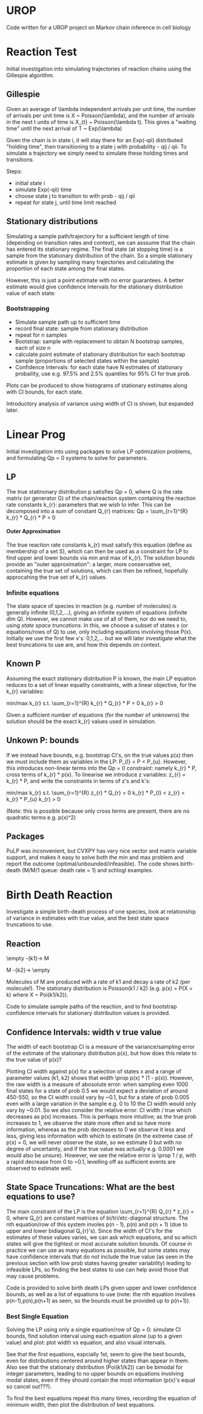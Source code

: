 # UROP
Code written for a UROP project on Markov chain inference in cell biology

# Reaction Test
Initial investigation into simulating trajectories of reaction chains using the Gillespie algorithm.

## Gillespie

Given an average of \lambda independent arrivals per unit time, the number of arrivals per unit time is X ~ Poisson(\lambda), and the number of arrivals in the next t units of time is X_{t} ~ Poisson(\lambda t). This gives a "waiting time" until the next arrival of T ~ Exp(\lambda)

Given the chain is in state i, it will stay there for an Exp(-qii) distributed "holding time", then transitioning to a state j with probability - qij / qii. To simulate a trajectory we simply need to simulate these holding times and transitions.

Steps:
- initial state i
- simulate Exp(-qii) time
- choose state j to transition to with prob - qij / qii
- repeat for state j, until time limit reached

## Stationary distributions
Simulating a sample path/trajectory for a sufficient length of time (depending on transition rates and context), we can asssume that the chain has entered its stationary regime. The final state (at stopping time) is a sample from the stationary distribution of the chain. So a simple stationary estimate is given by sampling many trajectories and calculating the proportion of each state among the final states.

However, this is just a point estimate with no error guarantees. A better estimate would give confidence intervals for the stationary distribution value of each state:

### Bootstrapping
- Simulate sample path up to sufficient time
- record final state: sample from stationary distribution
- repeat for n samples
- Bootstrap: sample with replacement to obtain N bootstrap samples, each of size n
- calculate point estimate of stationary distribution for each bootstrap sample (proportions of selected states within the sample)
- Confidence Intervals: for each state have N estimates of stationary probaility, use e.g. 97.5% and 2.5% quantiles for 95% CI for true prob.

Plots can be produced to show histograms of stationary estimates along with CI bounds, for each state. 

Introductory analysis of variance using width of CI is shown, but expanded later.

# Linear Prog
Initial investigation into using packages to solve LP optimization problems, and formulating Qp = 0 systems to solve for parameters.

## LP
The true statinonary distribution p satisfies Qp = 0, where Q is the rate matrix (or generator G) of the chain/reaction system containing the reaction rate constants k_{r}: parameters that we wish to infer. This can be decomposed into a sum of constant Q_{r} matrices:
Qp = \sum_{r=1}^{R} k_{r} * Q_{r} * P = 0
#### Outer Approximation
The true reaction rate constants k_{r} must satisfy this equation (define as membership of a set S), which can then be used as a constraint for LP to find upper and lower bounds via min and max of k_{r}. The solution bounds provide an "outer approximation": a larger, more conservative set, containing the true set of solutions, which can then be refined, hopefully approcahing the true set of k_{r} values.
### Infinite equations
The state space of species in reaction (e.g. number of molecules) is generally infinite (0,1,2,...), giving an infinite system of equations (infinite dim Q). However, we cannot make use of all of them, nor do we need to, using *state space truncations*.
In this, we choose a subset of states x (or equations/rows of Q) to use, only including equations involving those P(x). Initially we use the first few x's: 0,1,2,... but we will later investigate what the best truncations to use are, and how this depends on context.

## Known P
Assuming the exact stationary distribution P is known, the main LP equation reduces to a set of linear equality constraints, with a linear objective, for the k_{r} variables:

min/max k_{r}
s.t. \sum_{r=1}^{R} k_{r} * Q_{r} * P = 0
    k_{r} > 0

Given a sufficient number of equations (for the number of unknowns) the solution should be the exact k_{r} values used in simulation.

## Unkown P: bounds
If we instead have bounds, e.g. bootstrap CI's, on the true values p(x) then we must include them as variables in the LP: P_{l} < P < P_{u}. However, this introduces non-linear terms into the Qp = 0 constraint: namely k_{r} * P, cross terms of k_{r} * p(x). To linearise we introduce z variables: z_{r} = k_{r} * P, and write the constraints in terms of z's and k's:

min/max k_{r}
s.t. \sum_{r=1}^{R} z_{r} * Q_{r} = 0
    k_{r} * P_{l} < z_{r} < k_{r} * P_{u}
    k_{r} > 0

(Note: this is possible because only cross terms are present, there are no quadratic terms e.g. p(x)^2)

## Packages
PuLP was inconvenient, but CVXPY has very nice vector and matrix variable support, and makes it easy to solve both the min and max problem and report the outcome (optimal/unbounded/infeasible). The code shows birth-death (M/M/1 queue: death rate = 1) and schlogl examples.

# Birth Death Reaction
Investigate a simple birth-death process of one species, look at relationship of variance in estimates with true value, and the best state space truncations to use.

## Reaction

\empty -{k1}-> M

M -{k2}-> \empty

Molecules of M are produced with a rate of k1 and decay a rate of k2 (per molecule!). The stationary distribution is Poisson(k1 / k2) (e.g. p(x) = P(X = k) where X ~ Poi(k1/k2)). 

Code to simulate sample paths of the reaction, and to find bootstrap confidence intervals for stationary distribution values is provided.

## Confidence Intervals: width v true value

The width of each bootstrap CI is a measure of the variance/sampling error of the estimate of the stationary distribution p(x), but how does this relate to the true value of p(x)?

Plotting CI width against p(x) for a selection of states x and a range of parameter values (k1, k2) shows that width \prop p(x) * (1 - p(x)). However, the raw width is a measure of abosolute error: when sampling even 1000 final states for a state of prob 0.5 we would expect a deviation of around 450-550, so the CI width could vary by ~0.1, but for a state of prob 0.005 even with a large variation in the sample e.g. 0 to 10 the CI width would only vary by ~0.01. So we also consider the relative error: CI width / true which decreases as p(x) increases. This is perhaps more intuitive; as the true prob increases to 1, we observe the state more often and so have more information, whereas as the prob decreases to 0 we observe it less and less, giving less information with which to estimate (in the extreme case of p(x) = 0, we will never observe the state, so we estimate 0 but with no degree of uncertainty, and if the true value was actually e.g. 0.0001 we would also be unsure). However, we see the relative error is \prop 1 / p, with a rapid decrease from 0 to ~0.1, levelling off as sufficient events are observed to estimate well.


## State Space Truncations: What are the best equations to use?
The main constraint of the LP is the equation \sum_{r=1}^{R} Q_{r} * z_{r} = 0, where Q_{r} are constant matrices of bi/tri/etc-diagonal structure. The nth equation/row of this system involes p(n - 1), p(n) and p(n + 1) (due to upper and lower bidiagonal Q_{r}'s). Since the width of CI's for the estimates of these values varies, we can ask which equations, and so which states will give the tightest or most accurate solution bounds. Of course in practice we can use as many equations as possible, but some states may have confidence intervals that do not include the true value (as seen in the previous section with low prob states having greater variability) leading to infeasible LPs, so finding the best states to use can help avoid those that may cause problems.

Code is provided to solve birth death LPs given upper and lower confidence bounds, as well as a list of equations to use (note: the nth equation involves p(n-1),p(n),p(n+1) as seen, so the bounds must be provided up to p(n+1)).

### Best Single Equation
Solving the LP using only a single equation/row of Qp = 0: simulate CI bounds, find solution interval using each equation alone (up to a given value) and plot: plot width vs equation, and also visual intervals.

See that the first equations, espcially 1st, seem to give the best bounds, even for distributions centered around higher states than appear in them. Also see that the stationary distribution (Poi(k1/k2)) can be bimodal for integer parameters, leading to no upper bounds on equations involving modal states, even if they should contain the most information (p(x)'s equal so cancel out???).

To find the best equations repeat this many times, recording the equation of minimum width, then plot the distribution of best equations. 



